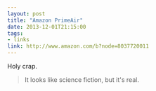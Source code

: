```yaml
---
layout: post
title: "Amazon PrimeAir"
date: 2013-12-01T21:15:00
tags:
- links
link: http://www.amazon.com/b?node=8037720011
---
```

Holy crap. 

> It looks like science fiction, but it's real.

